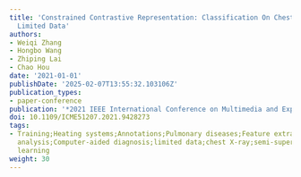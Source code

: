 ```yaml
---
title: 'Constrained Contrastive Representation: Classification On Chest X-Rays With
  Limited Data'
authors:
- Weiqi Zhang
- Hongbo Wang
- Zhiping Lai
- Chao Hou
date: '2021-01-01'
publishDate: '2025-02-07T13:55:32.103106Z'
publication_types:
- paper-conference
publication: '*2021 IEEE International Conference on Multimedia and Expo (ICME)*'
doi: 10.1109/ICME51207.2021.9428273
tags:
- Training;Heating systems;Annotations;Pulmonary diseases;Feature extraction;Lesions;Task
  analysis;Computer-aided diagnosis;limited data;chest X-ray;semi-supervised learning;contrastive
  learning
weight: 30
---
```

